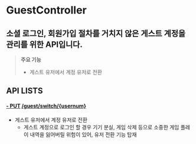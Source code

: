 # GuestController

## **소셜 로그인, 회원가입 절차를 거치지 않은 게스트 계정을 관리를 위한 API입니다.**    

> **주요 기능**
>
> - 게스트 유저에서 계정 유저로 전환



## API LISTS

#### [- PUT](http://localhost:8180/swagger-ui.html#!/guest-controller/switchUserUsingPUT) [/guest/switch/{usernum}](http://localhost:8080/swagger-ui.html#!/guest-controller/switchUserUsingPUT)

- 게스트 유저에서 계정 유저로 전환
  - 게스트 계정으로 로그인 할 경우 기기 분실, 게임 삭제 등으로 소중한 게임 플레이 내역을 잃어버릴 위험이 있어, 유저 전환 기능 탑재

  